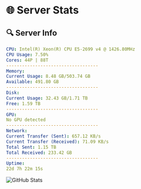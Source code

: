 # 🌐 Server Stats
## 🔍 Server Info
```yaml
CPU: Intel(R) Xeon(R) CPU E5-2699 v4 @ 1426.80MHz
CPU Usage: 7.50%
Cores: 44P | 88T
-----------------------------------
Memory:
Current Usage: 8.48 GB/503.74 GB
Available: 491.80 GB
-----------------------------------
Disk:
Current Usage: 32.43 GB/1.71 TB
Free: 1.59 TB
-----------------------------------
GPU:
No GPU detected
-----------------------------------
Network:
Current Transfer (Sent): 657.12 KB/s
Current Transfer (Received): 71.09 KB/s
Total Sent: 1.15 TB
Total Received: 233.42 GB
-----------------------------------
Uptime:
22d 7h 22m 15s
```
![GitHub Stats](https://img.shields.io/badge/Updated-2025-05-12_00:31:03-blue)